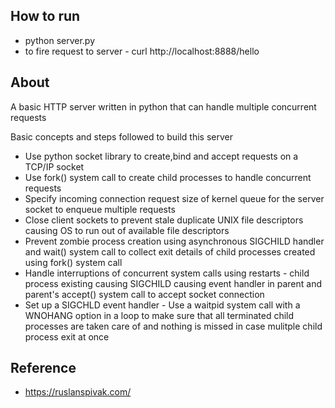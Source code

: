 ## How to run

- python server.py
- to fire request to server - curl http://localhost:8888/hello

## About

A basic HTTP server written in python that can handle multiple concurrent requests

Basic concepts and steps followed to build this server
 - Use python socket library to create,bind and accept requests on a TCP/IP socket
 - Use fork() system call to create child processes to handle concurrent requests
 - Specify incoming connection request size of kernel queue for the server socket to enqueue multiple requests
 - Close client sockets to prevent stale duplicate UNIX file descriptors causing OS to run out of available file descriptors
 - Prevent zombie process creation using asynchronous SIGCHILD handler and wait() system call to collect exit details of child processes created using fork() system call
 - Handle interruptions of concurrent system calls using restarts - child process existing causing SIGCHILD causing event handler in parent and parent's accept() system call to accept socket connection
 - Set up a SIGCHLD event handler - Use a waitpid system call with a WNOHANG option in a loop to make sure that all terminated child processes are taken care of and nothing is missed in case mulitple child process exit at once

## Reference
- https://ruslanspivak.com/